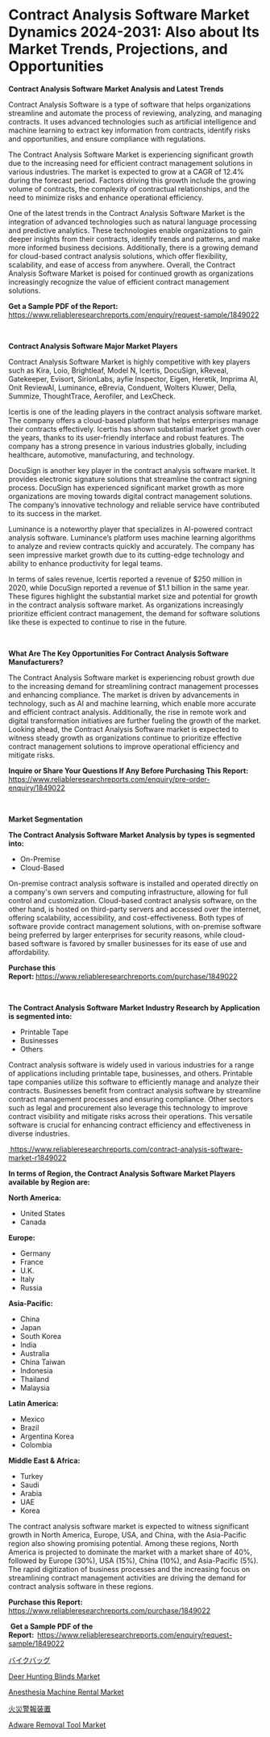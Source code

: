 <p><h1>Contract Analysis Software Market Dynamics 2024-2031: Also about Its Market Trends, Projections, and Opportunities</h1></p><p><strong>Contract Analysis Software Market Analysis and Latest Trends</strong></p>
<p><p>Contract Analysis Software is a type of software that helps organizations streamline and automate the process of reviewing, analyzing, and managing contracts. It uses advanced technologies such as artificial intelligence and machine learning to extract key information from contracts, identify risks and opportunities, and ensure compliance with regulations.</p><p>The Contract Analysis Software Market is experiencing significant growth due to the increasing need for efficient contract management solutions in various industries. The market is expected to grow at a CAGR of 12.4% during the forecast period. Factors driving this growth include the growing volume of contracts, the complexity of contractual relationships, and the need to minimize risks and enhance operational efficiency.</p><p>One of the latest trends in the Contract Analysis Software Market is the integration of advanced technologies such as natural language processing and predictive analytics. These technologies enable organizations to gain deeper insights from their contracts, identify trends and patterns, and make more informed business decisions. Additionally, there is a growing demand for cloud-based contract analysis solutions, which offer flexibility, scalability, and ease of access from anywhere. Overall, the Contract Analysis Software Market is poised for continued growth as organizations increasingly recognize the value of efficient contract management solutions.</p></p>
<p><strong>Get a Sample PDF of the Report:&nbsp;</strong> <a href="https://www.reliableresearchreports.com/enquiry/request-sample/1849022">https://www.reliableresearchreports.com/enquiry/request-sample/1849022</a></p>
<p>&nbsp;</p>
<p><strong>Contract Analysis Software Major Market Players</strong></p>
<p><p>Contract Analysis Software Market is highly competitive with key players such as Kira, Loio, Brightleaf, Model N, Icertis, DocuSign, kReveal, Gatekeeper, Evisort, SirionLabs, ayfie Inspector, Eigen, Heretik, Imprima AI, Onit ReviewAI, Luminance, eBrevia, Conduent, Wolters Kluwer, Della, Summize, ThoughtTrace, Aerofiler, and LexCheck.</p><p>Icertis is one of the leading players in the contract analysis software market. The company offers a cloud-based platform that helps enterprises manage their contracts effectively. Icertis has shown substantial market growth over the years, thanks to its user-friendly interface and robust features. The company has a strong presence in various industries globally, including healthcare, automotive, manufacturing, and technology.</p><p>DocuSign is another key player in the contract analysis software market. It provides electronic signature solutions that streamline the contract signing process. DocuSign has experienced significant market growth as more organizations are moving towards digital contract management solutions. The company’s innovative technology and reliable service have contributed to its success in the market.</p><p>Luminance is a noteworthy player that specializes in AI-powered contract analysis software. Luminance’s platform uses machine learning algorithms to analyze and review contracts quickly and accurately. The company has seen impressive market growth due to its cutting-edge technology and ability to enhance productivity for legal teams.</p><p>In terms of sales revenue, Icertis reported a revenue of $250 million in 2020, while DocuSign reported a revenue of $1.1 billion in the same year. These figures highlight the substantial market size and potential for growth in the contract analysis software market. As organizations increasingly prioritize efficient contract management, the demand for software solutions like these is expected to continue to rise in the future.</p></p>
<p>&nbsp;</p>
<p><strong>What Are The Key Opportunities For Contract Analysis Software Manufacturers?</strong></p>
<p><p>The Contract Analysis Software market is experiencing robust growth due to the increasing demand for streamlining contract management processes and enhancing compliance. The market is driven by advancements in technology, such as AI and machine learning, which enable more accurate and efficient contract analysis. Additionally, the rise in remote work and digital transformation initiatives are further fueling the growth of the market. Looking ahead, the Contract Analysis Software market is expected to witness steady growth as organizations continue to prioritize effective contract management solutions to improve operational efficiency and mitigate risks.</p></p>
<p><strong>Inquire or Share Your Questions If Any Before Purchasing This Report:</strong> <a href="https://www.reliableresearchreports.com/enquiry/pre-order-enquiry/1849022">https://www.reliableresearchreports.com/enquiry/pre-order-enquiry/1849022</a></p>
<p>&nbsp;</p>
<p><strong>Market Segmentation</strong></p>
<p><strong>The Contract Analysis Software Market Analysis by types is segmented into:</strong></p>
<p><ul><li>On-Premise</li><li>Cloud-Based</li></ul></p>
<p><p>On-premise contract analysis software is installed and operated directly on a company's own servers and computing infrastructure, allowing for full control and customization. Cloud-based contract analysis software, on the other hand, is hosted on third-party servers and accessed over the internet, offering scalability, accessibility, and cost-effectiveness. Both types of software provide contract management solutions, with on-premise software being preferred by larger enterprises for security reasons, while cloud-based software is favored by smaller businesses for its ease of use and affordability.</p></p>
<p><strong>Purchase this Report:&nbsp;</strong><a href="https://www.reliableresearchreports.com/purchase/1849022">https://www.reliableresearchreports.com/purchase/1849022</a></p>
<p>&nbsp;</p>
<p><strong>The Contract Analysis Software Market Industry Research by Application is segmented into:</strong></p>
<p><ul><li>Printable Tape</li><li>Businesses</li><li>Others</li></ul></p>
<p><p>Contract analysis software is widely used in various industries for a range of applications including printable tape, businesses, and others. Printable tape companies utilize this software to efficiently manage and analyze their contracts. Businesses benefit from contract analysis software by streamline contract management processes and ensuring compliance. Other sectors such as legal and procurement also leverage this technology to improve contract visibility and mitigate risks across their operations. This versatile software is crucial for enhancing contract efficiency and effectiveness in diverse industries.</p></p>
<p><a href="https://www.reliableresearchreports.com/contract-analysis-software-market-r1849022">&nbsp;https://www.reliableresearchreports.com/contract-analysis-software-market-r1849022</a></p>
<p><strong>In terms of Region, the Contract Analysis Software Market Players available by Region are:</strong></p>
<p>
    <p> <strong> North America: </strong>
        <ul>
            <li>United States</li>
            <li>Canada</li>
        </ul>
        </p> 
    <p> <strong> Europe: </strong>
        <ul>
            <li>Germany</li>
            <li>France</li>
            <li>U.K.</li>
            <li>Italy</li>
            <li>Russia</li>
        </ul>
        </p> 
    <p> <strong> Asia-Pacific: </strong>
        <ul>
            <li>China</li>
            <li>Japan</li>
            <li>South Korea</li>
            <li>India</li>
            <li>Australia</li>
            <li>China Taiwan</li>
            <li>Indonesia</li>
            <li>Thailand</li>
            <li>Malaysia</li>
        </ul>
        </p> 
    <p> <strong> Latin America: </strong>
        <ul>
            <li>Mexico</li>
            <li>Brazil</li>
            <li>Argentina Korea</li>
            <li>Colombia</li>
        </ul>
        </p> 
    <p> <strong> Middle East & Africa: </strong>
        <ul>
            <li>Turkey</li>
            <li>Saudi</li>
            <li>Arabia</li>
            <li>UAE</li>
            <li>Korea</li>
        </ul>
    </p>
    </p>
<p><p>The contract analysis software market is expected to witness significant growth in North America, Europe, USA, and China, with the Asia-Pacific region also showing promising potential. Among these regions, North America is projected to dominate the market with a market share of 40%, followed by Europe (30%), USA (15%), China (10%), and Asia-Pacific (5%). The rapid digitization of business processes and the increasing focus on streamlining contract management activities are driving the demand for contract analysis software in these regions.</p></p>
<p><strong>Purchase this Report: </strong><a href="https://www.reliableresearchreports.com/purchase/1849022">https://www.reliableresearchreports.com/purchase/1849022</a></p>
<p>&nbsp;<strong>Get a Sample PDF of the Report:&nbsp;&nbsp;</strong><a href="https://www.reliableresearchreports.com/enquiry/request-sample/1849022">https://www.reliableresearchreports.com/enquiry/request-sample/1849022</a></p>
<p><strong></strong></p>
<p><p><a href="https://github.com/RudySimonis2023/Market-Research-Report-List-1/blob/main/988071960032.md">バイクバッグ</a></p><p><a href="https://issuu.com/reportprime-2/docs/deer-hunting-blinds-market-size-2030.pptx">Deer Hunting Blinds Market</a></p><p><a href="https://github.com/Glendatilghmankmgz0rbhwpy/Market-Research-Report-List-2/blob/main/anesthesia-machine-rental-market.md">Anesthesia Machine Rental Market</a></p><p><a href="https://github.com/mm14022023/Market-Research-Report-List-1/blob/main/658695060031.md">火災警報装置</a></p><p><a href="https://github.com/DeonteStanton2023/Market-Research-Report-List-1/blob/main/adware-removal-tool-market.md">Adware Removal Tool Market</a></p></p>